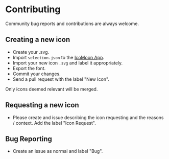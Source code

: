 # Contributing

Community bug reports and contributions are always welcome.

## Creating a new icon
* Create your .svg.
* Import `selection.json` to the [IcoMoon App](http://icomoon.io/app/).
* Import your new icon `.svg` and label it appropriately.
* Export the font.
* Commit your changes.
* Send a pull request with the label "New Icon".

Only icons deemed relevant will be merged.

## Requesting a new icon
* Please create and issue describing the icon requesting and the reasons / context. Add the label "Icon Request".

## Bug Reporting
* Create an issue as normal and label "Bug".
